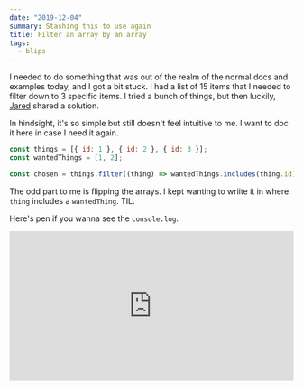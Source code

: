 ```yaml
---
date: "2019-12-04"
summary: Stashing this to use again
title: Filter an array by an array
tags:
  - blips
---
```


I needed to do something that was out of the realm of the normal docs and examples today, and I got a bit stuck. I had a list of 15 items that I needed to filter down to 3 specific items. I tried a bunch of things, but then luckily, [Jared](https://twitter.com/jaredsilver) shared a solution.

In hindsight, it's so simple but still doesn't feel intuitive to me. I want to doc it here in case I need it again.

```js
const things = [{ id: 1 }, { id: 2 }, { id: 3 }];
const wantedThings = [1, 2];

const chosen = things.filter((thing) => wantedThings.includes(thing.id));
```

The odd part to me is flipping the arrays. I kept wanting to wriite it in where `thing` includes a `wantedThing`. TIL.

Here's pen if you wanna see the `console.log`.

<iframe
  height="265"
  style="width: 100%;"
  scrolling="no"
  title="NWPqENL"
  src="https://codepen.io/dandenney/embed/NWPqENL?height=265&theme-id=default&default-tab=js,result"
  frameborder="no"
  allowtransparency="true"
  allowfullscreen={true}
>
  See the Pen <a href="https://codepen.io/dandenney/pen/NWPqENL">NWPqENL</a> by
  Dan Denney (<a href="https://codepen.io/dandenney">@dandenney</a>) on{' '}
  <a href="https://codepen.io">CodePen</a>.
</iframe>
